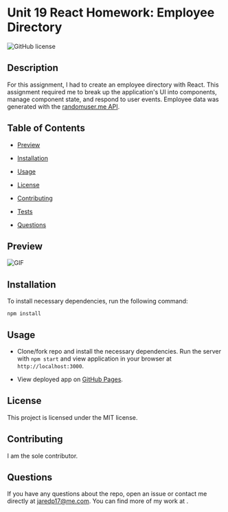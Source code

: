 # Unit 19 React Homework: Employee Directory

![GitHub license](https://img.shields.io/badge/license-MIT-blue.svg)

## Description

For this assignment, I had to create an employee directory with React. This assignment required me to break up the application's UI into components, manage component state, and respond to user events. Employee data was generated with the [randomuser.me API](https://randomuser.me).

## Table of Contents

* [Preview](#preview)

* [Installation](#installation)

* [Usage](#usage)

* [License](#license)

* [Contributing](#contributing)

* [Tests](#tests)

* [Questions](#questions)

## Preview
![GIF](./assets/images/employee_dir_demo.gif)

## Installation

To install necessary dependencies, run the following command:

```
npm install
```

## Usage

* Clone/fork repo and install the necessary dependencies. Run the server with `npm start` and view application in your browser at `http://localhost:3000`.

* View deployed app on [GitHub Pages]().

## License

This project is licensed under the MIT license.

## Contributing

I am the sole contributor.

## Questions

If you have any questions about the repo, open an issue or contact me directly at jaredp17@me.com. You can find more of my work at []().